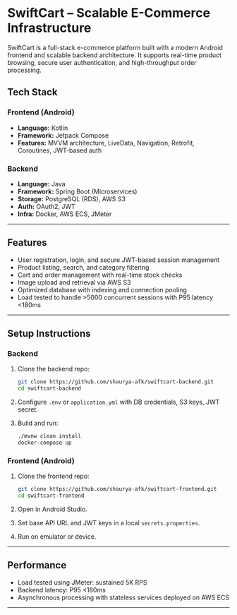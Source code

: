 # SwiftCart – Scalable E-Commerce Infrastructure

SwiftCart is a full-stack e-commerce platform built with a modern Android frontend and scalable backend architecture. It supports real-time product browsing, secure user authentication, and high-throughput order processing.

## Tech Stack

### Frontend (Android)
- **Language:** Kotlin
- **Framework:** Jetpack Compose
- **Features:** MVVM architecture, LiveData, Navigation, Retrofit, Coroutines, JWT-based auth

### Backend
- **Language:** Java
- **Framework:** Spring Boot (Microservices)
- **Storage:** PostgreSQL (RDS), AWS S3
- **Auth:** OAuth2, JWT
- **Infra:** Docker, AWS ECS, JMeter

---

## Features

- User registration, login, and secure JWT-based session management
- Product listing, search, and category filtering
- Cart and order management with real-time stock checks
- Image upload and retrieval via AWS S3
- Optimized database with indexing and connection pooling
- Load tested to handle >5000 concurrent sessions with P95 latency <180ms

---

## Setup Instructions

### Backend
1. Clone the backend repo:
   ```bash
   git clone https://github.com/shaurya-afk/swiftcart-backend.git
   cd swiftcart-backend
    ```

2. Configure `.env` or `application.yml` with DB credentials, S3 keys, JWT secret.
3. Build and run:

   ```bash
   ./mvnw clean install
   docker-compose up
   ```

### Frontend (Android)

1. Clone the frontend repo:

   ```bash
   git clone https://github.com/shaurya-afk/swiftcart-frontend.git
   cd swiftcart-frontend
   ```
2. Open in Android Studio.
3. Set base API URL and JWT keys in a local `secrets.properties`.
4. Run on emulator or device.

---

## Performance

* Load tested using JMeter: sustained 5K RPS
* Backend latency: P95 <180ms
* Asynchronous processing with stateless services deployed on AWS ECS

---
